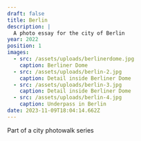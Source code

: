 ```yaml
---
draft: false
title: Berlin
description: |
  A photo essay for the city of Berlin
year: 2022
position: 1
images:
  - src: /assets/uploads/berlinerdome.jpg
    caption: Berliner Dome
  - src: /assets/uploads/berlin-2.jpg
    caption: Detail inside Berliner Dome
  - src: /assets/uploads/berlin-3.jpg
    caption: Detail inside Berliner Dome
  - src: /assets/uploads/berlin-4.jpg
    caption: Underpass in Berlin  
date: 2023-11-09T18:04:14.662Z
---
```

Part of a city photowalk series
